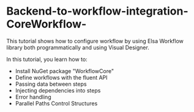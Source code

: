 # Backend-to-workflow-integration-CoreWorkflow-

This tutorial shows how to configure workflow by using Elsa Workflow library both programmatically and using Visual Designer.

In this tutorial, you learn how to:

- Install NuGet package "WorkflowCore"
- Define workflows with the fluent API
- Passing data between steps
- Injecting dependencies into steps
- Error handling
- Parallel Paths Control Structures
